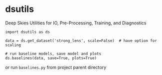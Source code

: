 # dsutils
Deep Skies Utilities for IO, Pre-Processing, Training, and Diagnostics

```
import dsutils as ds

data = ds.get_dataset('strong_lens', scale=False)  # have option for scaling

# run baseline models, save model and plots
ds.baselines(data, save=True, plots=True)
```

or run `baselines.py` from project parent directory
